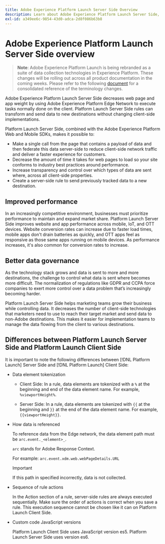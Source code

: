 ```yaml
---
title: Adobe Experience Platform Launch Server Side Overview
description: Learn about Adobe Experience Platform Launch Server Side, which allows you to use the Platform Edge Network to execute tasks without changing your client-side implementation.
exl-id: a349ee6c-9854-43d0-adca-2d8f086b63b8
---
```

# Adobe Experience Platform Launch Server Side overview

>**Note**: Adobe Experience Platform Launch is being rebranded as a suite of data collection technologies in Experience Platform. These changes will be rolling out across all product documentation in the coming weeks. Please refer to the following [document](/help/launch-name-updates.md) for a consolidated reference of the terminology changes.

Adobe Experience Platform Launch Server Side decreases web page and app weight by using Adobe Experience Platform Edge Network to execute tasks normally done on the client. Platform Launch Server Side rules can transform and send data to new destinations without changing client-side implementations.

Platform Launch Server Side, combined with the Adobe Experience Platform Web and Mobile SDKs, makes it possible to:

* Make a single call from the page that contains a payload of data and then federate this data server-side to reduce client-side network traffic and deliver a faster experience for customers.
* Decrease the amount of time it takes for web pages to load so your site conforms to industry best practices around performance.
* Increase transparency and control over which types of data are sent where, across all client-side properties.
* Create a server-side rule to send previously tracked data to a new destination.

## Improved performance

In an increasingly competitive environment, businesses must prioritize performance to maintain and expand market share. Platform Launch Server Side improves website and app performance across mobile, IoT, and OTT devices. Website conversion rates can increase due to faster load times, mobile apps don't drain batteries as quickly, and OTT apps feel as responsive as those same apps running on mobile devices. As performance increases, it's also common for conversion rates to increase.

## Better data governance

As the technology stack grows and data is sent to more and more destinations, the challenge to control what data is sent where becomes more difficult. The normalization of regulations like GDPR and CCPA force companies to exert more control over a data problem that’s increasingly becoming harder.

Platform Launch Server Side helps marketing teams grow their business while controlling data. It decreases the number of client-side technologies that marketers need to use to reach their target market and send data to non-Adobe destinations. This makes it easier for implementation teams to manage the data flowing from the client to various destinations.  

## Differences between Platform Launch Server Side and Platform Launch Client Side

It is important to note the following differences between [!DNL Platform Launch] Server Side and [!DNL Platform Launch] Client Side:

* Data element tokenization

    * Client Side: In a rule, data elements are tokenized with a `%` at the beginning and end of the data element name. For example, `%viewportHeight%`.

    * Server Side: In a rule, data elements are tokenized with `{{` at the beginning and `}}` at the end of the data element name. For example, `{{viewportHeight}}`.

* How data is referenced
    
    To reference data from the Edge network, the data element path must be `arc.event._<element>_`.
    
    `arc` stands for Adobe Response Context.

    For example: `arc.event.xdm.web.webPageDetails.URL`
    
    >[!IMPORTANT]
    >
    >If this path in specified incorrectly, data is not collected.
    

* Sequence of rule actions

    In the Action section of a rule, server-side rules are always executed sequentially. Make sure the order of actions is correct when you save a rule. This execution sequence cannot be chosen like it can on Platform Launch Client Side.

* Custom code JavaScript versions

    Platform Launch Client Side uses JavaScript version es5. Platform Launch Server Side uses version es6.

<!--doc Adobe Cloud Connector extension, get from Jon-->
